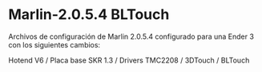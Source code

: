 # Marlin-2.0.5.4 BLTouch

Archivos de configuración de Marlin 2.0.5.4 configurado para una Ender 3 con los siguientes cambios:

Hotend V6 / Placa base SKR 1.3 / Drivers TMC2208 / 3DTouch / BLTouch
